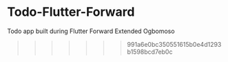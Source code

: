 

# Todo-Flutter-Forward
Todo app built during Flutter Forward Extended Ogbomoso 
>>>>>>> 991a6e0bc350551615b0e4d1293b1598bcd7eb0c
